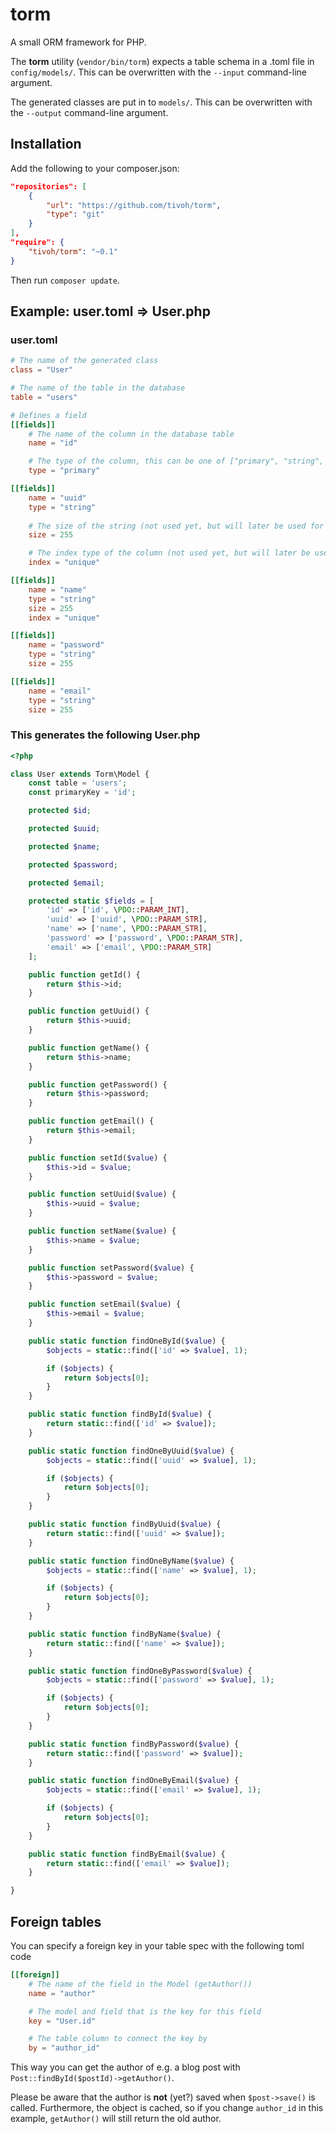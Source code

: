 # torm
A small ORM framework for PHP.

The **torm** utility (`vendor/bin/torm`) expects a table schema in a .toml file in `config/models/`. 
This can be overwritten with the `--input` command-line argument.

The generated classes are put in to `models/`. This can be overwritten with the `--output` command-line argument.

## Installation

Add the following to your composer.json:

```json
"repositories": [
	{
		"url": "https://github.com/tivoh/torm",
		"type": "git"
	}
],
"require": {
	"tivoh/torm": "~0.1"
}
```

Then run `composer update`.

## Example: user.toml => User.php

### user.toml

```toml
# The name of the generated class
class = "User"

# The name of the table in the database
table = "users"

# Defines a field
[[fields]]
	# The name of the column in the database table
	name = "id"

	# The type of the column, this can be one of ["primary", "string", "text", "int", "bool", "timestamp"]
	type = "primary"

[[fields]]
	name = "uuid"
	type = "string"
	
	# The size of the string (not used yet, but will later be used for generating the SQL schema)
	size = 255

	# The index type of the column (not used yet, but will later be used for generating the SQL schema)
	index = "unique"

[[fields]]
	name = "name"
	type = "string"
	size = 255
	index = "unique"

[[fields]]
	name = "password"
	type = "string"
	size = 255

[[fields]]
	name = "email"
	type = "string"
	size = 255
```

### This generates the following User.php

```php
<?php

class User extends Torm\Model {
	const table = 'users';
	const primaryKey = 'id';

	protected $id;

	protected $uuid;

	protected $name;

	protected $password;

	protected $email;

	protected static $fields = [
		'id' => ['id', \PDO::PARAM_INT],
		'uuid' => ['uuid', \PDO::PARAM_STR],
		'name' => ['name', \PDO::PARAM_STR],
		'password' => ['password', \PDO::PARAM_STR],
		'email' => ['email', \PDO::PARAM_STR]
	];

	public function getId() {
		return $this->id;
	}

	public function getUuid() {
		return $this->uuid;
	}

	public function getName() {
		return $this->name;
	}

	public function getPassword() {
		return $this->password;
	}

	public function getEmail() {
		return $this->email;
	}

	public function setId($value) {
		$this->id = $value;
	}

	public function setUuid($value) {
		$this->uuid = $value;
	}

	public function setName($value) {
		$this->name = $value;
	}

	public function setPassword($value) {
		$this->password = $value;
	}

	public function setEmail($value) {
		$this->email = $value;
	}

	public static function findOneById($value) {
		$objects = static::find(['id' => $value], 1);

		if ($objects) {
			return $objects[0];
		}
	}

	public static function findById($value) {
		return static::find(['id' => $value]);
	}

	public static function findOneByUuid($value) {
		$objects = static::find(['uuid' => $value], 1);

		if ($objects) {
			return $objects[0];
		}
	}

	public static function findByUuid($value) {
		return static::find(['uuid' => $value]);
	}

	public static function findOneByName($value) {
		$objects = static::find(['name' => $value], 1);

		if ($objects) {
			return $objects[0];
		}
	}

	public static function findByName($value) {
		return static::find(['name' => $value]);
	}

	public static function findOneByPassword($value) {
		$objects = static::find(['password' => $value], 1);

		if ($objects) {
			return $objects[0];
		}
	}

	public static function findByPassword($value) {
		return static::find(['password' => $value]);
	}

	public static function findOneByEmail($value) {
		$objects = static::find(['email' => $value], 1);

		if ($objects) {
			return $objects[0];
		}
	}

	public static function findByEmail($value) {
		return static::find(['email' => $value]);
	}

}

```

## Foreign tables

You can specify a foreign key in your table spec with the following toml code

```toml
[[foreign]]
	# The name of the field in the Model (getAuthor())
	name = "author"

	# The model and field that is the key for this field
	key = "User.id"

	# The table column to connect the key by
	by = "author_id"
```

This way you can get the author of e.g. a blog post with `Post::findById($postId)->getAuthor()`.

Please be aware that the author is **not** (yet?) saved when `$post->save()` is called.
Furthermore, the object is cached, so if you change `author_id` in this example, `getAuthor()` will still return the old author.
